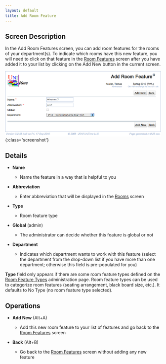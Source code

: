 ```yaml
---
layout: default
title: Add Room Feature
---
```



## Screen Description

In the Add Room Features screen, you can add room features for the rooms of your department(s). To indicate which rooms have this new feature, you will need to click on that feature in the [Room Features](room-features) screen after you have added it to your list by clicking on the Add New button in the current screen.


![Add Room Feature](images/add-room-feature-1.png){:class='screenshot'}

## Details

* **Name**
	* Name the feature in a way that is helpful to you

* **Abbreviation**
	* Enter abbreviation that will be displayed in the [Rooms](rooms) screen

* **Type**
	* Room feature type

* **Global** (admin)
	* The administrator can decide whether this feature is global or not

* **Department**
	* Indicates which department wants to work with this feature (select the department from the drop-down list if you have more than one department; otherwise this field is pre-populated for you)

**Type** field only appears if there are some room feature types defined on the [Room Feature Types](room-feature-types) administration page. Room feature types can be used to categorize room features (seating arrangement, black board size, etc.). It defaults to No Type (no room feature type selected).

## Operations

* **Add New** (Alt+A)
	* Add this new room feature to your list of features and go back to the [Room Features](room-features) screen

* **Back** (Alt+B)
	* Go back to the [Room Features](room-features) screen without adding any new feature

